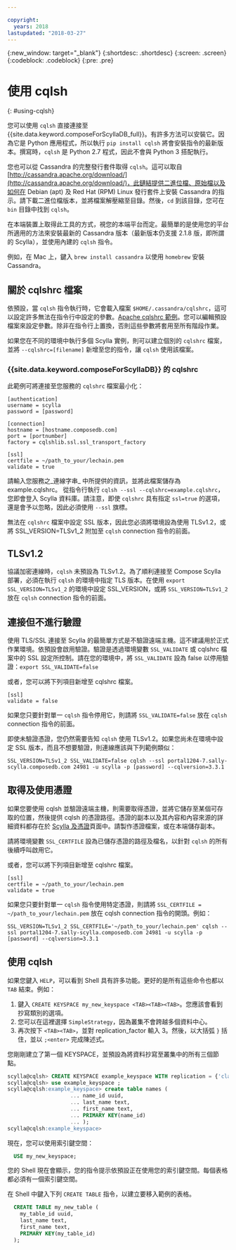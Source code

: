 ```yaml
---

copyright:
  years: 2018
lastupdated: "2018-03-27"
---
```


{:new_window: target="_blank"}
{:shortdesc: .shortdesc}
{:screen: .screen}
{:codeblock: .codeblock}
{:pre: .pre}

# 使用 cqlsh
{: #using-cqlsh}

您可以使用 `cqlsh` 直接連接至 {{site.data.keyword.composeForScyllaDB_full}}。有許多方法可以安裝它。因為它是 Python 應用程式，所以執行 `pip install cqlsh` 將會安裝指令的最新版本。撰寫時，`cqlsh` 是 Python 2.7 程式，因此不會與 Python 3 搭配執行。

您也可以從 Cassandra 的完整發行套件取得 `cqlsh`。這可以取自 [http://cassandra.apache.org/download/](http://cassandra.apache.org/download/)，此鏈結提供二進位檔、原始檔以及如何在 Debian (apt) 及 Red Hat (RPM) Linux 發行套件上安裝 Cassandra 的指示。請下載二進位檔版本，並將檔案解壓縮至目錄。然後，`cd` 到該目錄，您可在 `bin` 目錄中找到 `cqlsh`。

在本端裝置上取得此工具的方式，視您的本端平台而定。最簡單的是使用您的平台所適用的方法來安裝最新的 Cassandra 版本（最新版本仍支援 2.1.8 版，即所謂的 Scylla），並使用內建的 `cqlsh` 指令。 

例如，在 Mac 上，鍵入 `brew install cassandra` 以使用 `homebrew` 安裝 Cassandra。

## 關於 cqlshrc 檔案
依預設，當 `cqlsh` 指令執行時，它會載入檔案 `$HOME/.cassandra/cqlshrc`，這可以設定許多無法在指令行中設定的參數。[Apache cqlshrc 範例](https://github.com/apache/cassandra/blob/trunk/conf/cqlshrc.sample)。您可以編輯預設檔案來設定參數。除非在指令行上置換，否則這些參數將套用至所有階段作業。

如果您在不同的環境中執行多個 Scylla 實例，則可以建立個別的 `cqlshrc` 檔案，並將 `--cqlshrc=[filename]` 新增至您的指令，讓 `cqlsh` 使用該檔案。

### {{site.data.keyword.composeForScyllaDB}} 的 cqlshrc
此範例可將連接至您服務的 `cqlshrc` 檔案最小化：
```
[authentication]
username = scylla
password = [password]

[connection]
hostname = [hostname.composedb.com]
port = [portnumber]
factory = cqlshlib.ssl.ssl_transport_factory

[ssl]
certfile = ~/path_to_your/lechain.pem
validate = true
```

請輸入您服務之_連線字串_ 中所提供的資訊，並將此檔案儲存為 example.cqlshrc。
從指令行執行 `cqlsh --ssl --cqlshrc=example.cqlshrc`，您即會登入 Scylla 資料庫。請注意，即使 `cqlshrc` 具有指定 `ssl=true` 的選項，還是會予以忽略，因此必須使用 `--ssl` 旗標。

無法在 `cqlshrc` 檔案中設定 SSL 版本，因此您必須將環境設為使用 TLSv1.2，或將 SSL_VERSION=TLSv1_2 附加至 `cqlsh` connection 指令的前面。

## TLSv1.2

協議加密連線時，`cqlsh` 未預設為 TLSv1.2。為了順利連接至 Compose Scylla 部署，必須在執行 `cqlsh` 的環境中指定 TLS 版本。在使用 `export SSL_VERSION=TLSv1_2` 的環境中設定 SSL_VERSION，或將 `SSL_VERSION=TLSv1_2` 放在 `cqlsh` connection 指令的前面。

## 連接但不進行驗證

使用 TLS/SSL 連接至 Scylla 的最簡單方式是不驗證遠端主機。這不建議用於正式作業環境。依預設會啟用驗證。驗證是透過環境變數 `SSL_VALIDATE` 或 cqlshrc 檔案中的 SSL 設定所控制。請在您的環境中，將 `SSL_VALIDATE` 設為 false 以停用驗證：`export SSL_VALIDATE=false`

或者，您可以將下列項目新增至 cqlshrc 檔案。

```
[ssl]
validate = false
```

如果您只要針對單一 `cqlsh` 指令停用它，則請將 `SSL_VALIDATE=false` 放在 `cqlsh` connection 指令的前面。 

即使未驗證憑證，您仍然需要告知 `cqlsh` 使用 TLSv1.2。如果您尚未在環境中設定 SSL 版本，而且不想要驗證，則連線應該與下列範例類似：

```
SSL_VERSION=TLSv1_2 SSL_VALIDATE=false cqlsh --ssl portal1204-7.sally-scylla.composedb.com 24981 -u scylla -p [password] --cqlversion=3.3.1
```

## 取得及使用憑證

如果您要使用 cqlsh 並驗證遠端主機，則需要取得憑證，並將它儲存至某個可存取的位置，然後提供 cqlsh 的憑證路徑。憑證的副本以及其內容和內容來源的詳細資料都存在於 [Scylla 及憑證](doc:scylla-and-certificates)頁面中。請製作憑證檔案，或在本端儲存副本。 

請將環境變數 `SSL_CERTFILE` 設為已儲存憑證的路徑及檔名，以針對 `cqlsh` 的所有後續呼叫啟用它。 

或者，您可以將下列項目新增至 cqlshrc 檔案。
```
[ssl]
certfile = ~/path_to_your/lechain.pem
validate = true
```

如果您只要針對單一 `cqlsh` 指令使用特定憑證，則請將 `SSL_CERTFILE = ~/path_to_your/lechain.pem` 放在 cqlsh connection 指令的開頭。例如：

```
SSL_VERSION=TLSv1_2 SSL_CERTFILE='~/path_to_your/lechain.pem' cqlsh --ssl portal1204-7.sally-scylla.composedb.com 24981 -u scylla -p [password] --cqlversion=3.3.1
```

## 使用 cqlsh

如果您鍵入 `HELP`，可以看到 Shell 具有許多功能。更好的是所有這些命令也都以 `TAB` 結束。例如：
1. 鍵入 `CREATE KEYSPACE my_new_keyspace <TAB><TAB><TAB>`。您應該會看到抄寫類別的選項。
2. 您可以在這裡選擇 `SimpleStrategy`，因為叢集不會跨越多個資料中心。
3. 再次按下 `<TAB><TAB>`，並對 replication_factor 輸入 3。然後，以大括弧 `}` 括住，並以 `;<enter>` 完成陳述式。

您剛剛建立了第一個 KEYSPACE，並預設為將資料抄寫至叢集中的所有三個節點。
```sql
scylla@cqlsh> CREATE KEYSPACE example_keyspace WITH replication = {'class': 'SimpleStrategy', 'replication_factor': 3 };
scylla@cqlsh> use example_keyspace ;
scylla@cqlsh:example_keyspace> create table names (
                    ... name_id uuid,
                    ... last_name text,
                    ... first_name text,
                    ... PRIMARY KEY(name_id)
                    ... );
scylla@cqlsh:example_keyspace>
```

現在，您可以使用索引鍵空間：
```sql 
  USE my_new_keyspace;
  ```
您的 Shell 現在會顯示，您的指令提示依預設正在使用您的索引鍵空間。每個表格都必須有一個索引鍵空間。

在 Shell 中鍵入下列 `CREATE TABLE` 指令，以建立要移入範例的表格。
```sql
  CREATE TABLE my_new_table (
    my_table_id uuid,
    last_name text,
    first_name text,
    PRIMARY KEY(my_table_id)
  );
```
